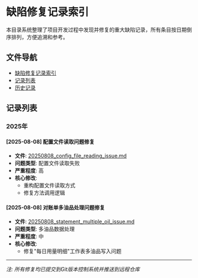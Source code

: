 # 缺陷修复记录索引

本目录系统整理了项目开发过程中发现并修复的重大缺陷记录，所有条目按日期倒序排列，方便追溯和参考。

## 文件导航

- [缺陷修复记录索引](#缺陷修复记录索引)
- [记录列表](#记录列表)
- [历史记录](#历史记录)

## 记录列表

### 2025年

#### [2025-08-08] 配置文件读取问题修复
- **文件**: [20250808_config_file_reading_issue.md](20250808_config_file_reading_issue.md)
- **问题类型**: 配置文件读取失败
- **严重程度**: 高
- **核心修改**: 
  - 重构配置文件读取方式
  - 修复方法调用逻辑

#### [2025-08-08] 对账单多油品处理问题修复
- **文件**: [20250808_statement_multiple_oil_issue.md](20250808_statement_multiple_oil_issue.md)
- **问题类型**: 多油品数据处理
- **严重程度**: 中
- **核心修改**: 
  - 修复"每日用量明细"工作表多油品写入问题

---
*注: 所有修复均已提交到Git版本控制系统并推送到远程仓库*